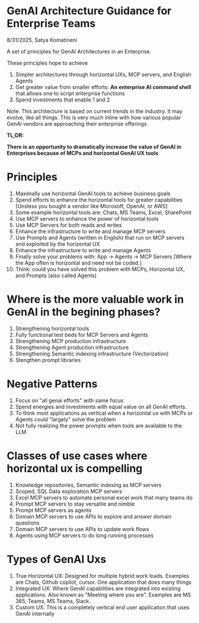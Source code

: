 # GenAI Architecture Guidance for Enterprise Teams

8/31/2025, Satya Komatineni

A set of principles for GenAI Architectures in an Enterprise.

These principles hope to achieve

1. Simpler architectures through horizontal UXs, MCP servers, and English Agents
2. Get greater value from smaller efforts: **An enterprise AI command shell** that allows one to script enterprise functions
3. Spend investments that enable 1 and 2

Note: This architecture is based on current trends in the industry. It may evolve, like all things. This is very much inline with how various popular GenAI vendors are approaching their enterprise offerings.

**TL;DR:**

**There is an opportunity to dramatically increase the value of GenAI in Enterprises because of MCPs and horizontal GenAI UX tools**

# Principles

1. Maximally use horizontal GenAI tools to achieve business goals
2. Spend efforts to enhance the horizontal tools for greater capabilities [Unsless you bought a vendor like Microsoft, OpenAI, or AWS]
3. Some example horizontal tools are: Chats, MS Teams, Excel, SharePoint
4. Use MCP servers to enhance the power of horizontal tools
5. Use MCP Servers for both reads and writes
6. Enhance the infrastructure to write and manage MCP servers
7. Use Prompts and Agents (written in English) that run on MCP servers and exploited by the horizontal UX
8. Enhance the infrastructure to write and manage Agents
9. Finally solve your problems with: App -> Agents -> MCP Servers [Where the App often is horizontal and need not be coded.]
10. Think: could you have solved this problem with MCPs, Horizontal UX, and Prompts (also called Agents)

# Where is the more valuable work in GenAI in the begining phases?

1. Strengthening horizontal tools
2. Fully functional test beds for MCP Servers and Agents
3. Strengthening MCP production infrastructure
4. Strengthening Agent production infrastructure
5. Strengthening Semantic indexing infrastructure (Vectorization)
6. Stengthen prompt libraries

# Negative Patterns

1. Focus on "all genai efforts" with same focus
2. Spend energies and investments with equal value on all GenAI efforts. 
3. To think most applications as vertical when a horizontal ux with MCPs or Agents could "largely" solve the problem
4. Not fully realizing the power prompts when tools are available to the LLM

# Classes of use cases where horizontal ux is compelling

1. Knowledge repositories, Semantic indexing as MCP servers
2. Scoped, SQL Data exploration MCP servers
3. Excel  MCP servers to automate personal excel work that many teams do
4. Prompt MCP servers to stay versatile and nimble
5. Prompt MCP servers as agents
6. Domain MCP servers to use APIs to explore and answer domain questions
7. Domain MCP servers to use APIs to update work flows
8. Agents using MCP servers to do long running processes

# Types of GenAI Uxs

1. True Horizontal UX: Designed for multiple hybrid work loads. Examples are Chats, Github copilot, cursor. One application that does many things
2. Integrated UX: Where GenAI capabilities are integrated  into existing applications. Also known as "Meeting where you are". Examples are MS 365, Teams, MS Teams, Slack.
3. Custom UX: This is a completely vertical end user application that uses GenAI internally